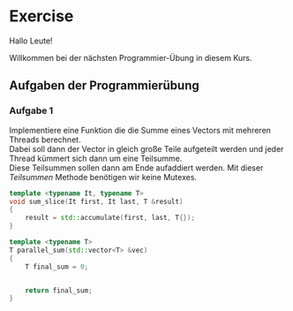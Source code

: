 # Exercise

Hallo Leute!

Willkommen bei der nächsten Programmier-Übung in diesem Kurs.

## Aufgaben der Programmierübung

### Aufgabe 1

Implementiere eine Funktion die die Summe eines Vectors mit mehreren Threads berechnet.  
Dabei soll dann der Vector in gleich große Teile aufgeteilt werden und jeder Thread kümmert sich dann um eine Teilsumme.  
Diese Teilsummen sollen dann am Ende aufaddiert werden. Mit dieser *Teilsummen* Methode benötigen wir keine Mutexes.  

```cpp
template <typename It, typename T>
void sum_slice(It first, It last, T &result)
{
    result = std::accumulate(first, last, T{});
}

template <typename T>
T parallel_sum(std::vector<T> &vec)
{
    T final_sum = 0;


    return final_sum;
}
```
